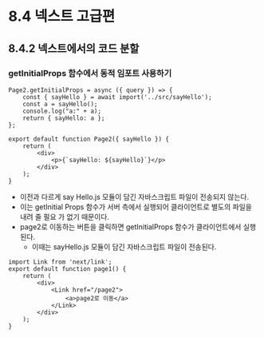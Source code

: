 # 8.4 넥스트 고급편
## 8.4.2 넥스트에서의 코드 분할
### getInitialProps 함수에서 동적 임포트 사용하기

``` page2
Page2.getInitialProps = async ({ query }) => {
    const { sayHello } = await import('../src/sayHello');
    const a = sayHello();
    console.log("a:" + a);
    return { sayHello: a };
};

export default function Page2({ sayHello }) {
    return (
        <div>
            <p>{`sayHello: ${sayHello}`}</p>
        </div>
    );
}
```

* 이전과 다르게 say Hello.js 모듈이 담긴 자바스크립트 파일이 전송되지 않는다.
* 이는 getInitial Props 함수가 서버 측에서 실행되어 클라이언트로 별도의 파일을 내려 줄 필요 가 없기 때문이다.
* page2로 이동하는 버튼을 클릭하면 getInitialProps 함수가 클라이언트에서 실행된다.
  * 이때는 sayHello.js 모듈이 담긴 자바스크립트 파일이 전송된다.

```
import Link from 'next/link';
export default function page1() {
    return (
        <div>
            <Link href="/page2">
                <a>page2로 이동</a>
            </Link>
        </div>
    );
}
```